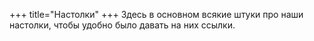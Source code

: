 +++
 title="Настолки"
+++
Здесь в основном всякие штуки про наши настолки, чтобы удобно было давать на них ссылки.
